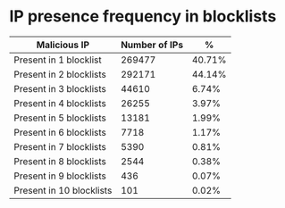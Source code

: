 # IP presence frequency in blocklists
| Malicious IP | Number of IPs | % |
|----|----|----|
| Present in 1 blocklist | 269477 | 40.71% |
| Present in 2 blocklists | 292171 | 44.14% |
| Present in 3 blocklists | 44610 | 6.74% |
| Present in 4 blocklists | 26255 | 3.97% |
| Present in 5 blocklists | 13181 | 1.99% |
| Present in 6 blocklists | 7718 | 1.17% |
| Present in 7 blocklists | 5390 | 0.81% |
| Present in 8 blocklists | 2544 | 0.38% |
| Present in 9 blocklists | 436 | 0.07% |
| Present in 10 blocklists | 101 | 0.02% |
